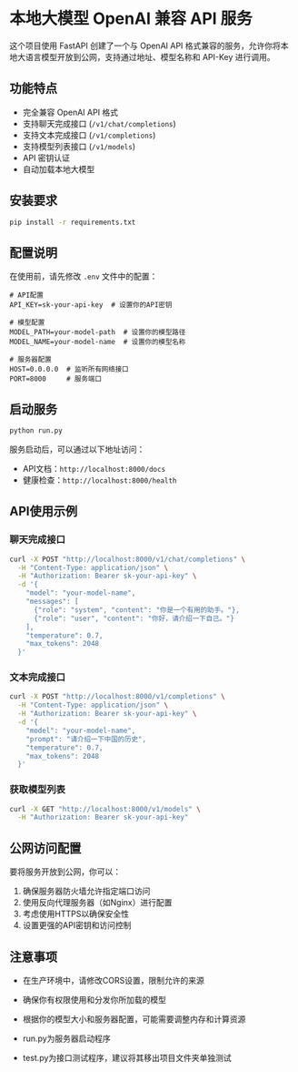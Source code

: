 # 本地大模型 OpenAI 兼容 API 服务

这个项目使用 FastAPI 创建了一个与 OpenAI API 格式兼容的服务，允许你将本地大语言模型开放到公网，支持通过地址、模型名称和 API-Key 进行调用。

## 功能特点

- 完全兼容 OpenAI API 格式
- 支持聊天完成接口 (`/v1/chat/completions`)
- 支持文本完成接口 (`/v1/completions`)
- 支持模型列表接口 (`/v1/models`)
- API 密钥认证
- 自动加载本地大模型

## 安装要求

```bash
pip install -r requirements.txt
```

## 配置说明

在使用前，请先修改 `.env` 文件中的配置：

```
# API配置
API_KEY=sk-your-api-key  # 设置你的API密钥

# 模型配置
MODEL_PATH=your-model-path  # 设置你的模型路径
MODEL_NAME=your-model-name  # 设置你的模型名称

# 服务器配置
HOST=0.0.0.0  # 监听所有网络接口
PORT=8000     # 服务端口
```

## 启动服务

```bash
python run.py
```

服务启动后，可以通过以下地址访问：
- API文档：`http://localhost:8000/docs`
- 健康检查：`http://localhost:8000/health`

## API使用示例

### 聊天完成接口

```bash
curl -X POST "http://localhost:8000/v1/chat/completions" \
  -H "Content-Type: application/json" \
  -H "Authorization: Bearer sk-your-api-key" \
  -d '{
    "model": "your-model-name",
    "messages": [
      {"role": "system", "content": "你是一个有用的助手。"},
      {"role": "user", "content": "你好，请介绍一下自己。"}
    ],
    "temperature": 0.7,
    "max_tokens": 2048
  }'
```

### 文本完成接口

```bash
curl -X POST "http://localhost:8000/v1/completions" \
  -H "Content-Type: application/json" \
  -H "Authorization: Bearer sk-your-api-key" \
  -d '{
    "model": "your-model-name",
    "prompt": "请介绍一下中国的历史",
    "temperature": 0.7,
    "max_tokens": 2048
  }'
```

### 获取模型列表

```bash
curl -X GET "http://localhost:8000/v1/models" \
  -H "Authorization: Bearer sk-your-api-key"
```

## 公网访问配置

要将服务开放到公网，你可以：

1. 确保服务器防火墙允许指定端口访问
2. 使用反向代理服务器（如Nginx）进行配置
3. 考虑使用HTTPS以确保安全性
4. 设置更强的API密钥和访问控制

## 注意事项

- 在生产环境中，请修改CORS设置，限制允许的来源
- 确保你有权限使用和分发你所加载的模型
- 根据你的模型大小和服务器配置，可能需要调整内存和计算资源


- run.py为服务器启动程序
- test.py为接口测试程序，建议将其移出项目文件夹单独测试